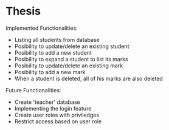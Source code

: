 # Thesis

Implemented Functionalities:

- Listing all students from database
- Posibility to update/delete an existing student
- Posibility to add a new student
- Posibility to expand a student to list its marks
- Posibility to update/delete an existing mark
- Posibility to add a new mark
- When a student is deleted, all of his marks are also deleted

Future Functionalities:

- Create 'teacher' database
- Implementing the login feature
- Create user roles with priviledges
- Restrict access based on user role
